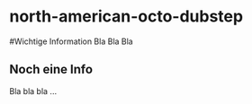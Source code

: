 north-american-octo-dubstep
===========================

#Wichtige Information
Bla Bla Bla
## Noch eine Info
Bla bla bla ...
